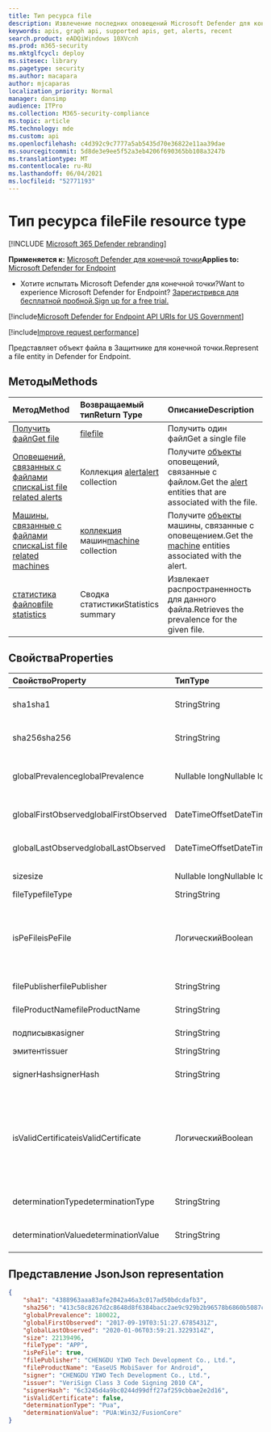 ```yaml
---
title: Тип ресурса file
description: Извлечение последних оповещений Microsoft Defender для конечных точек, связанных с файлами.
keywords: apis, graph api, supported apis, get, alerts, recent
search.product: eADQiWindows 10XVcnh
ms.prod: m365-security
ms.mktglfcycl: deploy
ms.sitesec: library
ms.pagetype: security
ms.author: macapara
author: mjcaparas
localization_priority: Normal
manager: dansimp
audience: ITPro
ms.collection: M365-security-compliance
ms.topic: article
MS.technology: mde
ms.custom: api
ms.openlocfilehash: c4d392c9c7777a5ab5435d70e36822e11aa39dae
ms.sourcegitcommit: 5d8de3e9ee5f52a3eb4206f690365bb108a3247b
ms.translationtype: MT
ms.contentlocale: ru-RU
ms.lasthandoff: 06/04/2021
ms.locfileid: "52771193"
---
```

# <a name="file-resource-type"></a><span data-ttu-id="98bfa-104">Тип ресурса file</span><span class="sxs-lookup"><span data-stu-id="98bfa-104">File resource type</span></span>

[!INCLUDE [Microsoft 365 Defender rebranding](../../includes/microsoft-defender.md)]


<span data-ttu-id="98bfa-105">**Применяется к:** [Microsoft Defender для конечной точки](https://go.microsoft.com/fwlink/?linkid=2154037)</span><span class="sxs-lookup"><span data-stu-id="98bfa-105">**Applies to:** [Microsoft Defender for Endpoint](https://go.microsoft.com/fwlink/?linkid=2154037)</span></span>

- <span data-ttu-id="98bfa-106">Хотите испытать Microsoft Defender для конечной точки?</span><span class="sxs-lookup"><span data-stu-id="98bfa-106">Want to experience Microsoft Defender for Endpoint?</span></span> [<span data-ttu-id="98bfa-107">Зарегистрився для бесплатной пробной.</span><span class="sxs-lookup"><span data-stu-id="98bfa-107">Sign up for a free trial.</span></span>](https://www.microsoft.com/microsoft-365/windows/microsoft-defender-atp?ocid=docs-wdatp-exposedapis-abovefoldlink) 

[!include[Microsoft Defender for Endpoint API URIs for US Government](../../includes/microsoft-defender-api-usgov.md)]

[!include[Improve request performance](../../includes/improve-request-performance.md)]


<span data-ttu-id="98bfa-108">Представляет объект файла в Защитнике для конечной точки.</span><span class="sxs-lookup"><span data-stu-id="98bfa-108">Represent a file entity in Defender for Endpoint.</span></span>

## <a name="methods"></a><span data-ttu-id="98bfa-109">Методы</span><span class="sxs-lookup"><span data-stu-id="98bfa-109">Methods</span></span>
<span data-ttu-id="98bfa-110">Метод</span><span class="sxs-lookup"><span data-stu-id="98bfa-110">Method</span></span>|<span data-ttu-id="98bfa-111">Возвращаемый тип</span><span class="sxs-lookup"><span data-stu-id="98bfa-111">Return Type</span></span> |<span data-ttu-id="98bfa-112">Описание</span><span class="sxs-lookup"><span data-stu-id="98bfa-112">Description</span></span>
:---|:---|:---
[<span data-ttu-id="98bfa-113">Получить файл</span><span class="sxs-lookup"><span data-stu-id="98bfa-113">Get file</span></span>](get-file-information.md) | [<span data-ttu-id="98bfa-114">file</span><span class="sxs-lookup"><span data-stu-id="98bfa-114">file</span></span>](files.md) | <span data-ttu-id="98bfa-115">Получить один файл</span><span class="sxs-lookup"><span data-stu-id="98bfa-115">Get a single file</span></span> 
[<span data-ttu-id="98bfa-116">Оповещений, связанных с файлами списка</span><span class="sxs-lookup"><span data-stu-id="98bfa-116">List file related alerts</span></span>](get-file-related-alerts.md) | <span data-ttu-id="98bfa-117">Коллекция [alert](alerts.md)</span><span class="sxs-lookup"><span data-stu-id="98bfa-117">[alert](alerts.md) collection</span></span> | <span data-ttu-id="98bfa-118">Получите [объекты](alerts.md) оповещений, связанные с файлом.</span><span class="sxs-lookup"><span data-stu-id="98bfa-118">Get the [alert](alerts.md) entities that are associated with the file.</span></span>
[<span data-ttu-id="98bfa-119">Машины, связанные с файлами списка</span><span class="sxs-lookup"><span data-stu-id="98bfa-119">List file related machines</span></span>](get-file-related-machines.md) | <span data-ttu-id="98bfa-120">[коллекция](machine.md) машин</span><span class="sxs-lookup"><span data-stu-id="98bfa-120">[machine](machine.md) collection</span></span> | <span data-ttu-id="98bfa-121">Получите [объекты](machine.md) машины, связанные с оповещением.</span><span class="sxs-lookup"><span data-stu-id="98bfa-121">Get the [machine](machine.md) entities associated with the alert.</span></span>
[<span data-ttu-id="98bfa-122">статистика файлов</span><span class="sxs-lookup"><span data-stu-id="98bfa-122">file statistics</span></span>](get-file-statistics.md) | <span data-ttu-id="98bfa-123">Сводка статистики</span><span class="sxs-lookup"><span data-stu-id="98bfa-123">Statistics summary</span></span> | <span data-ttu-id="98bfa-124">Извлекает распространенность для данного файла.</span><span class="sxs-lookup"><span data-stu-id="98bfa-124">Retrieves the prevalence for the given file.</span></span>


## <a name="properties"></a><span data-ttu-id="98bfa-125">Свойства</span><span class="sxs-lookup"><span data-stu-id="98bfa-125">Properties</span></span>
|<span data-ttu-id="98bfa-126">Свойство</span><span class="sxs-lookup"><span data-stu-id="98bfa-126">Property</span></span> | <span data-ttu-id="98bfa-127">Тип</span><span class="sxs-lookup"><span data-stu-id="98bfa-127">Type</span></span>    |   <span data-ttu-id="98bfa-128">Описание</span><span class="sxs-lookup"><span data-stu-id="98bfa-128">Description</span></span> |
|:---|:---|:---|
|<span data-ttu-id="98bfa-129">sha1</span><span class="sxs-lookup"><span data-stu-id="98bfa-129">sha1</span></span> | <span data-ttu-id="98bfa-130">String</span><span class="sxs-lookup"><span data-stu-id="98bfa-130">String</span></span> | <span data-ttu-id="98bfa-131">Sha1 hash of the file content</span><span class="sxs-lookup"><span data-stu-id="98bfa-131">Sha1 hash of the file content</span></span> |
|<span data-ttu-id="98bfa-132">sha256</span><span class="sxs-lookup"><span data-stu-id="98bfa-132">sha256</span></span> | <span data-ttu-id="98bfa-133">String</span><span class="sxs-lookup"><span data-stu-id="98bfa-133">String</span></span> | <span data-ttu-id="98bfa-134">Sha256 hash of the file content</span><span class="sxs-lookup"><span data-stu-id="98bfa-134">Sha256 hash of the file content</span></span> |
|<span data-ttu-id="98bfa-135">globalPrevalence</span><span class="sxs-lookup"><span data-stu-id="98bfa-135">globalPrevalence</span></span> | <span data-ttu-id="98bfa-136">Nullable long</span><span class="sxs-lookup"><span data-stu-id="98bfa-136">Nullable long</span></span> | <span data-ttu-id="98bfa-137">Распространенность файлов в организации</span><span class="sxs-lookup"><span data-stu-id="98bfa-137">File prevalence across organization</span></span> |
|<span data-ttu-id="98bfa-138">globalFirstObserved</span><span class="sxs-lookup"><span data-stu-id="98bfa-138">globalFirstObserved</span></span> | <span data-ttu-id="98bfa-139">DateTimeOffset</span><span class="sxs-lookup"><span data-stu-id="98bfa-139">DateTimeOffset</span></span> | <span data-ttu-id="98bfa-140">При первом наблюдении файла</span><span class="sxs-lookup"><span data-stu-id="98bfa-140">First time the file was observed</span></span> |
|<span data-ttu-id="98bfa-141">globalLastObserved</span><span class="sxs-lookup"><span data-stu-id="98bfa-141">globalLastObserved</span></span> | <span data-ttu-id="98bfa-142">DateTimeOffset</span><span class="sxs-lookup"><span data-stu-id="98bfa-142">DateTimeOffset</span></span> | <span data-ttu-id="98bfa-143">Последний раз, когда файл был замечен</span><span class="sxs-lookup"><span data-stu-id="98bfa-143">Last time the file was observed</span></span> |
|<span data-ttu-id="98bfa-144">size</span><span class="sxs-lookup"><span data-stu-id="98bfa-144">size</span></span> | <span data-ttu-id="98bfa-145">Nullable long</span><span class="sxs-lookup"><span data-stu-id="98bfa-145">Nullable long</span></span> | <span data-ttu-id="98bfa-146">Размер файла</span><span class="sxs-lookup"><span data-stu-id="98bfa-146">Size of the file</span></span> |
|<span data-ttu-id="98bfa-147">fileType</span><span class="sxs-lookup"><span data-stu-id="98bfa-147">fileType</span></span> | <span data-ttu-id="98bfa-148">String</span><span class="sxs-lookup"><span data-stu-id="98bfa-148">String</span></span> | <span data-ttu-id="98bfa-149">Тип файла</span><span class="sxs-lookup"><span data-stu-id="98bfa-149">Type of the file</span></span> |
|<span data-ttu-id="98bfa-150">isPeFile</span><span class="sxs-lookup"><span data-stu-id="98bfa-150">isPeFile</span></span> | <span data-ttu-id="98bfa-151">Логический</span><span class="sxs-lookup"><span data-stu-id="98bfa-151">Boolean</span></span> | <span data-ttu-id="98bfa-152">верно, если файл является переносным для выполнения (например, "DLL", "EXE" и т.д.)</span><span class="sxs-lookup"><span data-stu-id="98bfa-152">true if the file is portable executable (e.g. "DLL", "EXE", etc.)</span></span> |
|<span data-ttu-id="98bfa-153">filePublisher</span><span class="sxs-lookup"><span data-stu-id="98bfa-153">filePublisher</span></span> | <span data-ttu-id="98bfa-154">String</span><span class="sxs-lookup"><span data-stu-id="98bfa-154">String</span></span> | <span data-ttu-id="98bfa-155">Издатель файлов</span><span class="sxs-lookup"><span data-stu-id="98bfa-155">File publisher</span></span> |
|<span data-ttu-id="98bfa-156">fileProductName</span><span class="sxs-lookup"><span data-stu-id="98bfa-156">fileProductName</span></span> | <span data-ttu-id="98bfa-157">String</span><span class="sxs-lookup"><span data-stu-id="98bfa-157">String</span></span> | <span data-ttu-id="98bfa-158">Название продукта</span><span class="sxs-lookup"><span data-stu-id="98bfa-158">Product name</span></span> |
|<span data-ttu-id="98bfa-159">подписывка</span><span class="sxs-lookup"><span data-stu-id="98bfa-159">signer</span></span> | <span data-ttu-id="98bfa-160">String</span><span class="sxs-lookup"><span data-stu-id="98bfa-160">String</span></span> | <span data-ttu-id="98bfa-161">Подписатель файлов</span><span class="sxs-lookup"><span data-stu-id="98bfa-161">File signer</span></span> |
|<span data-ttu-id="98bfa-162">эмитент</span><span class="sxs-lookup"><span data-stu-id="98bfa-162">issuer</span></span> | <span data-ttu-id="98bfa-163">String</span><span class="sxs-lookup"><span data-stu-id="98bfa-163">String</span></span> | <span data-ttu-id="98bfa-164">Эмитент файлов</span><span class="sxs-lookup"><span data-stu-id="98bfa-164">File issuer</span></span> |
|<span data-ttu-id="98bfa-165">signerHash</span><span class="sxs-lookup"><span data-stu-id="98bfa-165">signerHash</span></span> | <span data-ttu-id="98bfa-166">String</span><span class="sxs-lookup"><span data-stu-id="98bfa-166">String</span></span> | <span data-ttu-id="98bfa-167">Hash of the signing certificate</span><span class="sxs-lookup"><span data-stu-id="98bfa-167">Hash of the signing certificate</span></span> |
|<span data-ttu-id="98bfa-168">isValidCertificate</span><span class="sxs-lookup"><span data-stu-id="98bfa-168">isValidCertificate</span></span> | <span data-ttu-id="98bfa-169">Логический</span><span class="sxs-lookup"><span data-stu-id="98bfa-169">Boolean</span></span> | <span data-ttu-id="98bfa-170">Был успешно проверен сертификат подписи агентом Microsoft Defender для конечных точек.</span><span class="sxs-lookup"><span data-stu-id="98bfa-170">Was signing certificate successfully verified by Microsoft Defender for Endpoint agent</span></span> |
|<span data-ttu-id="98bfa-171">determinationType</span><span class="sxs-lookup"><span data-stu-id="98bfa-171">determinationType</span></span> | <span data-ttu-id="98bfa-172">String</span><span class="sxs-lookup"><span data-stu-id="98bfa-172">String</span></span> | <span data-ttu-id="98bfa-173">Тип определения файла</span><span class="sxs-lookup"><span data-stu-id="98bfa-173">The determination type of the file</span></span> |
|<span data-ttu-id="98bfa-174">determinationValue</span><span class="sxs-lookup"><span data-stu-id="98bfa-174">determinationValue</span></span> | <span data-ttu-id="98bfa-175">String</span><span class="sxs-lookup"><span data-stu-id="98bfa-175">String</span></span> | <span data-ttu-id="98bfa-176">Значение определения</span><span class="sxs-lookup"><span data-stu-id="98bfa-176">Determination value</span></span> |


## <a name="json-representation"></a><span data-ttu-id="98bfa-177">Представление Json</span><span class="sxs-lookup"><span data-stu-id="98bfa-177">Json representation</span></span>

```json
{
    "sha1": "4388963aaa83afe2042a46a3c017ad50bdcdafb3",
    "sha256": "413c58c8267d2c8648d8f6384bacc2ae9c929b2b96578b6860b5087cd1bd6462",
    "globalPrevalence": 180022,
    "globalFirstObserved": "2017-09-19T03:51:27.6785431Z",
    "globalLastObserved": "2020-01-06T03:59:21.3229314Z",
    "size": 22139496,
    "fileType": "APP",
    "isPeFile": true,
    "filePublisher": "CHENGDU YIWO Tech Development Co., Ltd.",
    "fileProductName": "EaseUS MobiSaver for Android",
    "signer": "CHENGDU YIWO Tech Development Co., Ltd.",
    "issuer": "VeriSign Class 3 Code Signing 2010 CA",
    "signerHash": "6c3245d4a9bc0244d99dff27af259cbbae2e2d16",
    "isValidCertificate": false,
    "determinationType": "Pua",
    "determinationValue": "PUA:Win32/FusionCore"
}
```
